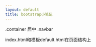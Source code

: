 ```yaml
---
layout: default
title: bootstrap小笔记
---
```


.container 居中
.navbar



index.html和模板default.html在页面结构上
